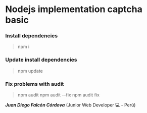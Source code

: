 # Nodejs implementation captcha basic

### Install dependencies
> npm i

### Update install dependencies
> npm update

### Fix problems with audit

> npm audit 
> npm audit --fix
> npm audit fix



***Juan Diego Falcón Córdova*** (Junior Web Developer   :computer: - Perú)